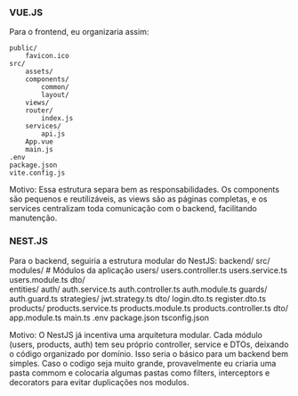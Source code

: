 ### VUE.JS
Para o frontend, eu organizaria assim:

    public/
        favicon.ico
    src/
        assets/          
        components/      
            common/     
            layout/      
        views/           
        router/           
            index.js
        services/        
            api.js
        App.vue
        main.js
    .env
    package.json
    vite.config.js

Motivo: Essa estrutura separa bem as responsabilidades. Os components são pequenos e reutilizáveis, as views são as páginas completas, e os services centralizam toda comunicação com o backend, facilitando manutenção.

### NEST.JS
Para o backend, seguiria a estrutura modular do NestJS:
backend/
    src/
        modules/           # Módulos da aplicação
            users/
                users.controller.ts
                users.service.ts
                users.module.ts
                dto/       
                entities/ 
            auth/
                auth.service.ts
                auth.controller.ts
                auth.module.ts
                guards/ 
                    auth.guard.ts
                strategies/
                    jwt.strategy.ts
                dto/
                    login.dto.ts
                    register.dto.ts       
            products/
                products.service.ts
                products.module.ts
                products.controller.ts
                dto/
        app.module.ts
        main.ts
    .env
    package.json
    tsconfig.json

Motivo: O NestJS já incentiva uma arquitetura modular. Cada módulo (users, products, auth) tem seu próprio controller, service e DTOs, deixando o código organizado por domínio. Isso seria o básico para um backend bem simples. Caso o codigo seja muito grande, provavelmente eu criaria uma pasta commom e colocaria algumas pastas como filters, interceptors e decorators para evitar duplicações nos modulos.